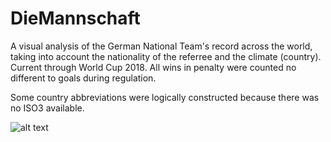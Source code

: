 # DieMannschaft
A visual analysis of the German National Team's record across the world, taking into account the nationality of the referree and the climate (country). Current through World Cup 2018. All wins in penalty were counted no different to goals during regulation. 

Some country abbreviations were logically constructed because there was no ISO3 available.


![alt text](https://upload.wikimedia.org/wikipedia/en/thumb/e/e3/DFBEagle.svg/1200px-DFBEagle.svg.png)
